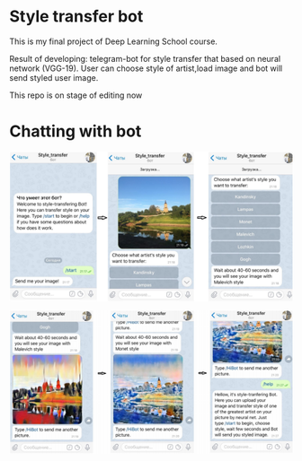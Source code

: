 # Style transfer bot
This is my final project of Deep Learning School course. 
 
Result of developing: telegram-bot for style transfer that based on neural network (VGG-19). User can choose style of artist,load image and bot will send styled user image.

This repo is on stage of editing now

# Chatting with bot

![Chatting_with_bot](https://github.com/IlyaKusakin/style_transfer_bot/blob/master/chat1.png)

![Chatting_with_bot](https://github.com/IlyaKusakin/style_transfer_bot/blob/master/chat2.png)
